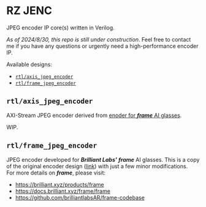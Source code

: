 # RZ JENC
JPEG encoder IP core(s) written in Verilog.  
  
_As of 2024/8/30, this repo is still under construction_. Feel free to contact me if you have any questions or urgently need a high-performance encoder IP.
  
Available designs:
- [```rtl/axis_jpeg_encoder```](#axis_jpeg_encoder)
- [```rtl/frame_jpeg_encoder```](#frame_jpeg_encoder)


## ```rtl/axis_jpeg_encoder``` <a name="axis_jpeg_encoder"></a>
AXI-Stream JPEG encoder derived from [enoder for **_frame_** AI glasses](#frame_jpeg_encoder).  
  
WIP.
## ```rtl/frame_jpeg_encoder``` <a name="frame_jpeg_encoder"></a>
JPEG encoder developed for **_Brilliant Labs'_** **_frame_** AI glasses. This is a copy of the original encoder design ([link](https://github.com/brilliantlabsAR/frame-codebase/tree/main/source/fpga/modules/camera/jpeg_encoder)) with just a few minor modifications.  
For more details on **_frame_**, please visit:  
- https://brilliant.xyz/products/frame  
- https://docs.brilliant.xyz/frame/frame  
- https://github.com/brilliantlabsAR/frame-codebase  
